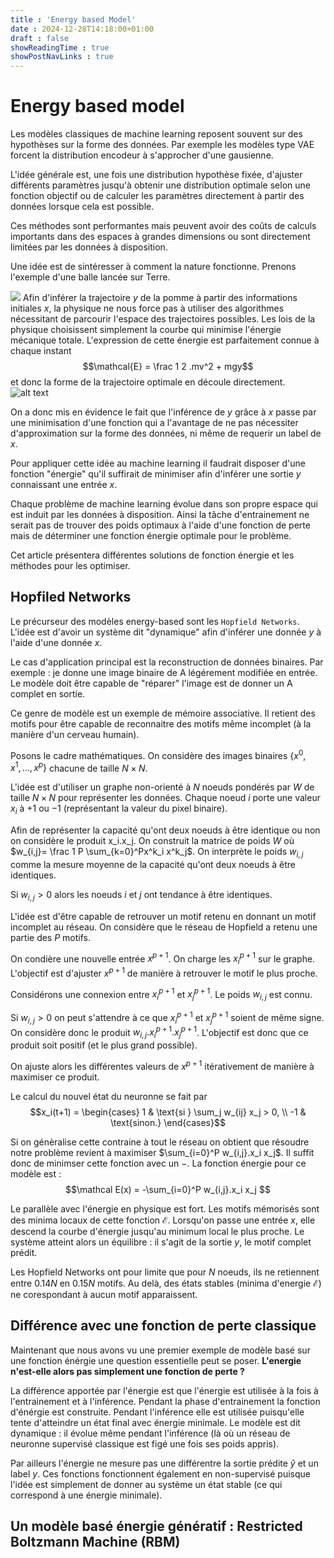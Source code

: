 ```yaml
---
title : 'Energy based Model'
date : 2024-12-28T14:18:00+01:00
draft : false
showReadingTime : true
showPostNavLinks : true
---
```


# Energy based model
Les modèles classiques de machine learning reposent souvent sur des hypothèses sur la forme des données.
Par exemple les modèles type VAE forcent la distribution encodeur à s'approcher d'une gausienne.

L'idée générale est, une fois une distribution hypothèse fixée, d'ajuster différents paramètres jusqu'à obtenir une distribution optimale selon une fonction objectif ou de calculer les paramètres directement à partir des données lorsque cela est possible.

Ces méthodes sont performantes mais peuvent avoir des coûts de calculs importants dans des espaces à grandes dimensions ou sont directement limitées par les données à disposition.

Une idée est de sintéresser à comment la nature fonctionne.
Prenons l'exemple d'une balle lancée sur Terre.

![](/image/energy/pomme.png)
Afin d'inférer la trajectoire $y$ de la pomme à partir des informations initiales $x$, la physique ne nous force pas à utiliser des algorithmes nécessitant de parcourir l'espace des trajectoires possibles.
Les lois de la physique choisissent simplement la courbe qui minimise l'énergie mécanique totale.
L'expression de cette énergie est parfaitement connue à chaque instant $$\mathcal{E} = \frac 1 2 .mv^2 + mgy$$ et donc la forme de la trajectoire optimale en découle directement.
![alt text](/image/energy/ep.png)

On a donc mis en évidence le fait que l'inférence de $y$ grâce à $x$ passe par une minimisation d'une fonction qui a l'avantage de ne pas nécessiter d'approximation sur la forme des données, ni même de requerir un label de $x$.

Pour appliquer cette idée au machine learning il faudrait disposer d'une fonction "énergie" qu'il suffirait de minimiser afin d'inférer une sortie $y$ connaissant une entrée $x$.

Chaque problème de machine learning évolue dans son propre espace qui est induit par les données à disposition.
Ainsi la tâche d'entrainement ne serait pas de trouver des poids optimaux à l'aide d'une fonction de perte mais de déterminer une fonction énergie optimale pour le problème.

Cet article présentera différentes solutions de fonction énergie et les méthodes pour les optimiser.

## Hopfiled Networks
Le précurseur des modèles energy-based sont les ``Hopfield Networks``.
L'idée est d'avoir un système dit "dynamique" afin d'inférer une donnée $y$ à l'aide d'une donnée $x$.

Le cas d'application principal est la reconstruction de données binaires.
Par exemple : je donne une image binaire de A légérement modifiée en entrée.
Le modèle doit être capable de "réparer" l'image est de donner un A complet en sortie.

Ce genre de modèle est un exemple de mémoire associative.
Il retient des motifs pour être capable de reconnaitre des motifs même incomplet (à la manière d'un cerveau humain).

Posons le cadre mathématiques.
On considère des images binaires $\{x^0, x^1, \text{...}, x^p\}$ chacune de taille $N \times N$.

L'idée est d'utiliser un graphe non-orienté à $N$ noeuds pondérés par $W$ de taille $N \times N$ pour représenter les données.
Chaque noeud $i$ porte une valeur $x_i$ à $+1$ ou $-1$ (représentant la valeur du pixel binaire).

Afin de représenter la capacité qu'ont deux noeuds à être identique ou non on considère le produit x_i.x_j. 
On construit la matrice de poids $W$ où $w_{i,j}= \frac 1 P \sum_{k=0}^Px^k_i x^k_j$.
On interprète le poids $w_{i,j}$ comme la mesure moyenne de la capacité qu'ont deux noeuds à être identiques.

Si $w_{i,j} \gt 0$ alors les noeuds $i$ et $j$ ont tendance à être identiques.

L'idée est d'être capable de retrouver un motif retenu en donnant un motif incomplet au réseau.
On considère que le réseau de Hopfield a retenu une partie des $P$ motifs.

On condière une nouvelle entrée $x^{p+1}$. On charge les $x_i^{p+1}$ sur le graphe.
L'objectif est d'ajuster $x^{p+1}$ de manière à retrouver le motif le plus proche.

Considérons une connexion entre $x_i^{p+1}$ et $x_j^{p+1}$. 
Le poids $w_{i,j}$ est connu.

Si $w_{i,j} \gt 0$ on peut s'attendre à ce que $x_i^{p+1}$ et $x_j^{p+1}$ soient de même signe.
On considère donc le produit $w_{i,j}.x_i^{p+1}.x_j^{p+1}$.
L'objectif est donc que ce produit soit positif (et le plus grand possible).

On ajuste alors les différentes valeurs de $x^{p+1}$ itérativement de manière à maximiser ce produit.

Le calcul du nouvel état du neuronne se fait par 
$$x_i(t+1) =
\begin{cases} 
1 & \text{si } \sum_j w_{ij} x_j > 0, \\
-1 & \text{sinon.}
\end{cases}$$

Si on génèralise cette contraine à tout le réseau on obtient que résoudre notre problème revient à maximiser $\sum_{i=0}^P w_{i,j}.x_i x_j$.
Il suffit donc de minimser cette fonction avec un $-$.
La fonction énergie pour ce modèle est : $$\mathcal E(x) = -\sum_{i=0}^P w_{i,j}.x_i x_j $$

Le parallèle avec l'énergie en physique est fort. Les motifs mémorisés sont des minima locaux de cette fonction $\mathcal E$.
Lorsqu'on passe une entrée $x$, elle descend la courbe d'énergie jusqu'au minimum local le plus proche. Le système atteint alors un équilibre : il s'agit de la sortie $y$, le motif complet prédit.

Les Hopfield Networks ont pour limite que pour $N$ noeuds, ils ne retiennent entre $0.14N$ en $0.15N$ motifs.
Au delà, des états stables (minima d'energie $\mathcal E$) ne corespondant à aucun motif apparaissent.

## Différence avec une fonction de perte classique
Maintenant que nous avons vu une premier exemple de modèle basé sur une fonction énérgie une question essentielle peut se poser.
**L'energie n'est-elle alors pas simplement une fonction de perte ?**

La différence apportée par l'énergie est que l'énergie est utilisée à la fois à l'entrainement et à l'inférence.
Pendant la phase d'entrainement la fonction d'énérgie est construite.
Pendant l'inférence elle est utilisée puisqu'elle tente d'atteindre un état final avec énergie minimale.
Le modèle est dit dynamique : il évolue même pendant l'inférence (là où un réseau de neuronne supervisé classique est figé une fois ses poids appris).

Par ailleurs l'énergie ne mesure pas une différentre la sortie prédite $\hat y$ et un label $y$.
Ces fonctions fonctionnent également en non-supervisé puisque l'idée est simplement de donner au système un état stable (ce qui correspond à une énergie minimale).

## Un modèle basé énergie génératif : Restricted Boltzmann Machine (RBM)
